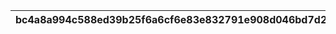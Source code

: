 |bc4a8a994c588ed39b25f6a6cf6e83e832791e908d046bd7d2e0eb763cf5d823|2d83aae9c30cd9ad214ed51427383d01605b75cd9562d2e7461048b92217972f|dad6f39114c1dbf1d7c40b435b8a69a94a6bab5430a626f646ae6922038df3fc|ce582f2cedf5674ca468b4d33f761e6ab246e80cc29470cb650f3d5fec99c333|28d9aaeaaaeac5c960323fbc0472f167ebc9745ccf1fba6627c85a324950083c|7017df4a966b55f74744a9769aec541b2e047d90a2cf717982fb2c83146bc099|30f471ea01679a98324239164d1deda8a23a3d0b94f19ccef83414519b2d71fb|d4a031616084d9368add4387ce734ef3b88d7730129839afdcedfb1aea7f0fcc|0bcb7adaf21ea41f6d1c620fbe8c41a2c0fabe055321acceecf9c96e91e1501c|4c6739f1c75af06f3a154eb83e187dff896f09ccaf2ece985e3f858725d3314a|969d149c6af89ea5e00bb50c1dec0cea1313797a315a66725cc7a7a45d8dead1|
| --- | --- | --- | --- | --- | --- | --- | --- | --- | --- | --- |